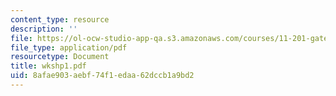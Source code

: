 ```yaml
---
content_type: resource
description: ''
file: https://ol-ocw-studio-app-qa.s3.amazonaws.com/courses/11-201-gateway-planning-action-fall-2005/8afae903aebf74f1edaa62dccb1a9bd2_wkshp1.pdf
file_type: application/pdf
resourcetype: Document
title: wkshp1.pdf
uid: 8afae903-aebf-74f1-edaa-62dccb1a9bd2
---
```

